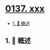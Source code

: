 # [0137. xxx](https://github.com/Tdahuyou/TNotes.leetcode/tree/main/notes/0137.%20xxx)

<!-- region:toc -->

- [1. 📝 概述](#1--概述)

<!-- endregion:toc -->

## 1. 📝 概述
